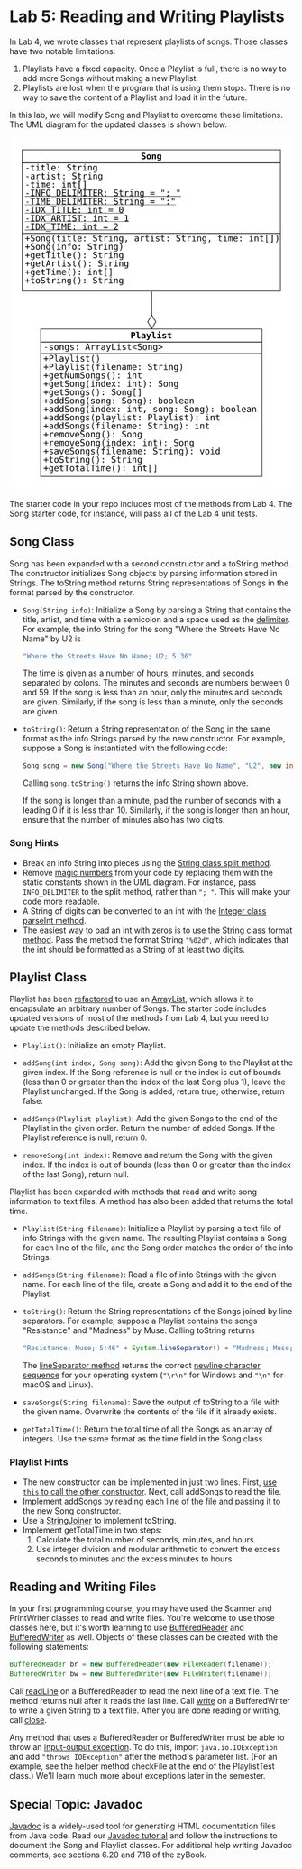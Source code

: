 # Lab 5: Reading and Writing Playlists

In Lab 4, we wrote classes that represent playlists of songs.
Those classes have two notable limitations:

1. Playlists have a fixed capacity.
Once a Playlist is full, there is no way to add more Songs without making a new Playlist.
2. Playlists are lost when the program that is using them stops.
There is no way to save the content of a Playlist and load it in the future.

In this lab, we will modify Song and Playlist to overcome these limitations.
The UML diagram for the updated classes is shown below.

![UML](./uml.svg)

The starter code in your repo includes most of the methods from Lab 4.
The Song starter code, for instance, will pass all of the Lab 4 unit tests.

## Song Class

Song has been expanded with a second constructor and a toString method.
The constructor initializes Song objects by parsing information stored in Strings.
The toString method returns String representations of Songs in the format parsed by the constructor.

* `Song(String info)`: Initialize a Song by parsing a String that contains the title, artist, and time with a semicolon and a space used as the [delimiter](https://en.wikipedia.org/wiki/Delimiter).
For example, the info String for the song "Where the Streets Have No Name" by U2 is

  ```java
  "Where the Streets Have No Name; U2; 5:36"
  ```

  The time is given as a number of hours, minutes, and seconds separated by colons.
  The minutes and seconds are numbers between 0 and 59.
  If the song is less than an hour, only the minutes and seconds are given.
  Similarly, if the song is less than a minute, only the seconds are given.

* `toString()`: Return a String representation of the Song in the same format as the info Strings parsed by the new constructor.
For example, suppose a Song is instantiated with the following code:

  ```java
  Song song = new Song("Where the Streets Have No Name", "U2", new int[] {36, 5});
  ```

  Calling `song.toString()` returns the info String shown above.

  If the song is longer than a minute, pad the number of seconds with a leading 0 if it is less than 10.
  Similarly, if the song is longer than an hour, ensure that the number of minutes also has two digits.

### Song Hints

* Break an info String into pieces using the [String class split method](https://docs.oracle.com/en/java/javase/11/docs/api/java.base/java/lang/String.html#split(java.lang.String)).
* Remove [magic numbers](https://en.wikipedia.org/wiki/Magic_number_(programming)#Unnamed_numerical_constants) from your code by replacing them with the static constants shown in the UML diagram.
For instance, pass `INFO_DELIMITER` to the split method, rather than `"; "`.
This will make your code more readable.
* A String of digits can be converted to an int with the [Integer class parseInt method](https://docs.oracle.com/en/java/javase/11/docs/api/java.base/java/lang/Integer.html#parseInt(java.lang.String)).
* The easiest way to pad an int with zeros is to use the [String class format method](https://docs.oracle.com/en/java/javase/11/docs/api/java.base/java/lang/String.html#format(java.lang.String,java.lang.Object...)).
Pass the method the format String `"%02d"`, which indicates that the int should be formatted as a String of at least two digits.

## Playlist Class

Playlist has been [refactored](https://en.wikipedia.org/wiki/Code_refactoring) to use an [ArrayList](https://docs.oracle.com/en/java/javase/11/docs/api/java.base/java/util/ArrayList.html), which allows it to encapsulate an arbitrary number of Songs.
The starter code includes updated versions of most of the methods from Lab 4, but you need to update the methods described below.

* `Playlist()`: Initialize an empty Playlist.

* `addSong(int index, Song song)`: Add the given Song to the Playlist at the given index.
If the Song reference is null or the index is out of bounds (less than 0 or greater than the index of the last Song plus 1), leave the Playlist unchanged.
If the Song is added, return true; otherwise, return false.

* `addSongs(Playlist playlist)`: Add the given Songs to the end of the Playlist in the given order.
Return the number of added Songs.
If the Playlist reference is null, return 0.

* `removeSong(int index)`: Remove and return the Song with the given index.
If the index is out of bounds (less than 0 or greater than the index of the last Song), return null.

Playlist has been expanded with methods that read and write song information to text files.
A method has also been added that returns the total time.

* `Playlist(String filename)`: Initialize a Playlist by parsing a text file of info Strings with the given name.
The resulting Playlist contains a Song for each line of the file, and the Song order matches the order of the info Strings.

* `addSongs(String filename)`: Read a file of info Strings with the given name.
For each line of the file, create a Song and add it to the end of the Playlist.

* `toString()`: Return the String representations of the Songs joined by line separators.
For example, suppose a Playlist contains the songs "Resistance" and "Madness" by Muse.
Calling toString returns

  ```java
  "Resistance; Muse; 5:46" + System.lineSeparator() + "Madness; Muse; 4:39"
  ```

  The [lineSeparator method](https://docs.oracle.com/en/java/javase/11/docs/api/java.base/java/lang/System.html#lineSeparator()) returns the correct [newline character sequence](https://en.wikipedia.org/wiki/Newline) for your operating system (`"\r\n"` for Windows and `"\n"` for macOS and Linux).

* `saveSongs(String filename)`: Save the output of toString to a file with the given name.
Overwrite the contents of the file if it already exists.

* `getTotalTime()`: Return the total time of all the Songs as an array of integers.
Use the same format as the time field in the Song class.

### Playlist Hints

* The new constructor can be implemented in just two lines.
First, [use `this` to call the other constructor](https://docs.oracle.com/javase/tutorial/java/javaOO/thiskey.html).
Next, call addSongs to read the file.
* Implement addSongs by reading each line of the file and passing it to the new Song constructor.
* Use a [StringJoiner](https://docs.oracle.com/en/java/javase/11/docs/api/java.base/java/util/StringJoiner.html) to implement toString.
* Implement getTotalTime in two steps:
  1. Calculate the total number of seconds, minutes, and hours.
  2. Use integer division and modular arithmetic to convert the excess seconds to minutes and the excess minutes to hours.

## Reading and Writing Files

In your first programming course, you may have used the Scanner and PrintWriter classes to read and write files.
You're welcome to use those classes here, but it's worth learning to use [BufferedReader](https://docs.oracle.com/en/java/javase/11/docs/api/java.base/java/io/BufferedReader.html) and [BufferedWriter](https://docs.oracle.com/en/java/javase/11/docs/api/java.base/java/io/BufferedWriter.html) as well.
Objects of these classes can be created with the following statements:

```java
BufferedReader br = new BufferedReader(new FileReader(filename));
BufferedWriter bw = new BufferedWriter(new FileWriter(filename));
```

Call [readLine](https://docs.oracle.com/en/java/javase/11/docs/api/java.base/java/io/BufferedReader.html#readLine()) on a BufferedReader to read the next line of a text file.
The method returns null after it reads the last line.
Call [write](https://docs.oracle.com/en/java/javase/11/docs/api/java.base/java/io/Writer.html#write(java.lang.String)) on a BufferedWriter to write a given String to a text file.
After you are done reading or writing, call [close](https://docs.oracle.com/en/java/javase/11/docs/api/java.base/java/io/Writer.html#close()).

Any method that uses a BufferedReader or BufferedWriter must be able to throw an [input-output exception](https://docs.oracle.com/en/java/javase/11/docs/api/java.base/java/io/IOException.html).
To do this, import `java.io.IOException` and add `"throws IOException"` after the method's parameter list.
(For an example, see the helper method checkFile at the end of the PlaylistTest class.)
We'll learn much more about exceptions later in the semester.

## Special Topic: Javadoc

[Javadoc](https://en.wikipedia.org/wiki/Javadoc) is a widely-used tool for generating HTML documentation files from Java code.
Read our [Javadoc tutorial](Javadoc.md) and follow the instructions to document the Song and Playlist classes.
For additional help writing Javadoc comments, see sections 6.20 and 7.18 of the zyBook.
